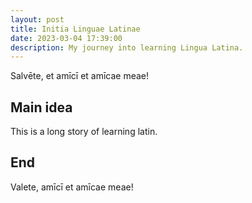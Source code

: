 ```yaml
---
layout: post
title: Initia Linguae Latinae
date: 2023-03-04 17:39:00
description: My journey into learning Lingua Latina.
---
```

Salvēte, et amīcī et amīcae meae!

## Main idea
This is a long story of learning latin.


## End
Valete, amīcī et amīcae meae!

